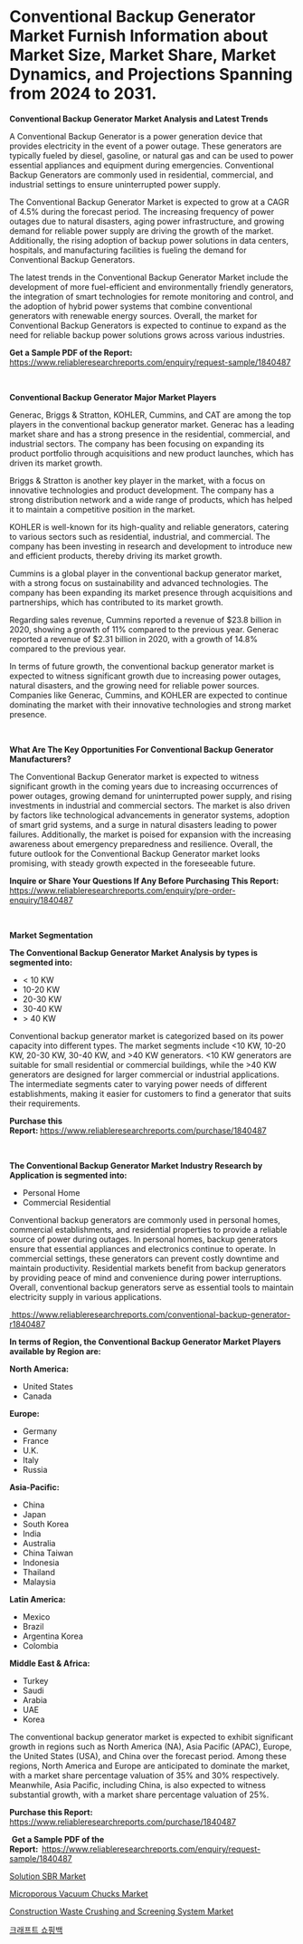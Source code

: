 <p><h1>Conventional Backup Generator Market Furnish Information about Market Size, Market Share, Market Dynamics, and Projections Spanning from 2024 to 2031.</h1></p><p><strong>Conventional Backup Generator Market Analysis and Latest Trends</strong></p>
<p><p>A Conventional Backup Generator is a power generation device that provides electricity in the event of a power outage. These generators are typically fueled by diesel, gasoline, or natural gas and can be used to power essential appliances and equipment during emergencies. Conventional Backup Generators are commonly used in residential, commercial, and industrial settings to ensure uninterrupted power supply.</p><p>The Conventional Backup Generator Market is expected to grow at a CAGR of 4.5% during the forecast period. The increasing frequency of power outages due to natural disasters, aging power infrastructure, and growing demand for reliable power supply are driving the growth of the market. Additionally, the rising adoption of backup power solutions in data centers, hospitals, and manufacturing facilities is fueling the demand for Conventional Backup Generators.</p><p>The latest trends in the Conventional Backup Generator Market include the development of more fuel-efficient and environmentally friendly generators, the integration of smart technologies for remote monitoring and control, and the adoption of hybrid power systems that combine conventional generators with renewable energy sources. Overall, the market for Conventional Backup Generators is expected to continue to expand as the need for reliable backup power solutions grows across various industries.</p></p>
<p><strong>Get a Sample PDF of the Report:&nbsp;</strong> <a href="https://www.reliableresearchreports.com/enquiry/request-sample/1840487">https://www.reliableresearchreports.com/enquiry/request-sample/1840487</a></p>
<p>&nbsp;</p>
<p><strong>Conventional Backup Generator Major Market Players</strong></p>
<p><p>Generac, Briggs & Stratton, KOHLER, Cummins, and CAT are among the top players in the conventional backup generator market. Generac has a leading market share and has a strong presence in the residential, commercial, and industrial sectors. The company has been focusing on expanding its product portfolio through acquisitions and new product launches, which has driven its market growth.</p><p>Briggs & Stratton is another key player in the market, with a focus on innovative technologies and product development. The company has a strong distribution network and a wide range of products, which has helped it to maintain a competitive position in the market.</p><p>KOHLER is well-known for its high-quality and reliable generators, catering to various sectors such as residential, industrial, and commercial. The company has been investing in research and development to introduce new and efficient products, thereby driving its market growth.</p><p>Cummins is a global player in the conventional backup generator market, with a strong focus on sustainability and advanced technologies. The company has been expanding its market presence through acquisitions and partnerships, which has contributed to its market growth.</p><p>Regarding sales revenue, Cummins reported a revenue of $23.8 billion in 2020, showing a growth of 11% compared to the previous year. Generac reported a revenue of $2.31 billion in 2020, with a growth of 14.8% compared to the previous year.</p><p>In terms of future growth, the conventional backup generator market is expected to witness significant growth due to increasing power outages, natural disasters, and the growing need for reliable power sources. Companies like Generac, Cummins, and KOHLER are expected to continue dominating the market with their innovative technologies and strong market presence.</p></p>
<p>&nbsp;</p>
<p><strong>What Are The Key Opportunities For Conventional Backup Generator Manufacturers?</strong></p>
<p><p>The Conventional Backup Generator market is expected to witness significant growth in the coming years due to increasing occurrences of power outages, growing demand for uninterrupted power supply, and rising investments in industrial and commercial sectors. The market is also driven by factors like technological advancements in generator systems, adoption of smart grid systems, and a surge in natural disasters leading to power failures. Additionally, the market is poised for expansion with the increasing awareness about emergency preparedness and resilience. Overall, the future outlook for the Conventional Backup Generator market looks promising, with steady growth expected in the foreseeable future.</p></p>
<p><strong>Inquire or Share Your Questions If Any Before Purchasing This Report:</strong> <a href="https://www.reliableresearchreports.com/enquiry/pre-order-enquiry/1840487">https://www.reliableresearchreports.com/enquiry/pre-order-enquiry/1840487</a></p>
<p>&nbsp;</p>
<p><strong>Market Segmentation</strong></p>
<p><strong>The Conventional Backup Generator Market Analysis by types is segmented into:</strong></p>
<p><ul><li>< 10 KW</li><li>10-20 KW</li><li>20-30 KW</li><li>30-40 KW</li><li>> 40 KW</li></ul></p>
<p><p>Conventional backup generator market is categorized based on its power capacity into different types. The market segments include <10 KW, 10-20 KW, 20-30 KW, 30-40 KW, and >40 KW generators. <10 KW generators are suitable for small residential or commercial buildings, while the >40 KW generators are designed for larger commercial or industrial applications. The intermediate segments cater to varying power needs of different establishments, making it easier for customers to find a generator that suits their requirements.</p></p>
<p><strong>Purchase this Report:&nbsp;</strong><a href="https://www.reliableresearchreports.com/purchase/1840487">https://www.reliableresearchreports.com/purchase/1840487</a></p>
<p>&nbsp;</p>
<p><strong>The Conventional Backup Generator Market Industry Research by Application is segmented into:</strong></p>
<p><ul><li>Personal Home</li><li>Commercial Residential</li></ul></p>
<p><p>Conventional backup generators are commonly used in personal homes, commercial establishments, and residential properties to provide a reliable source of power during outages. In personal homes, backup generators ensure that essential appliances and electronics continue to operate. In commercial settings, these generators can prevent costly downtime and maintain productivity. Residential markets benefit from backup generators by providing peace of mind and convenience during power interruptions. Overall, conventional backup generators serve as essential tools to maintain electricity supply in various applications.</p></p>
<p><a href="https://www.reliableresearchreports.com/conventional-backup-generator-r1840487">&nbsp;https://www.reliableresearchreports.com/conventional-backup-generator-r1840487</a></p>
<p><strong>In terms of Region, the Conventional Backup Generator Market Players available by Region are:</strong></p>
<p>
    <p> <strong> North America: </strong>
        <ul>
            <li>United States</li>
            <li>Canada</li>
        </ul>
        </p> 
    <p> <strong> Europe: </strong>
        <ul>
            <li>Germany</li>
            <li>France</li>
            <li>U.K.</li>
            <li>Italy</li>
            <li>Russia</li>
        </ul>
        </p> 
    <p> <strong> Asia-Pacific: </strong>
        <ul>
            <li>China</li>
            <li>Japan</li>
            <li>South Korea</li>
            <li>India</li>
            <li>Australia</li>
            <li>China Taiwan</li>
            <li>Indonesia</li>
            <li>Thailand</li>
            <li>Malaysia</li>
        </ul>
        </p> 
    <p> <strong> Latin America: </strong>
        <ul>
            <li>Mexico</li>
            <li>Brazil</li>
            <li>Argentina Korea</li>
            <li>Colombia</li>
        </ul>
        </p> 
    <p> <strong> Middle East & Africa: </strong>
        <ul>
            <li>Turkey</li>
            <li>Saudi</li>
            <li>Arabia</li>
            <li>UAE</li>
            <li>Korea</li>
        </ul>
    </p>
    </p>
<p><p>The conventional backup generator market is expected to exhibit significant growth in regions such as North America (NA), Asia Pacific (APAC), Europe, the United States (USA), and China over the forecast period. Among these regions, North America and Europe are anticipated to dominate the market, with a market share percentage valuation of 35% and 30% respectively. Meanwhile, Asia Pacific, including China, is also expected to witness substantial growth, with a market share percentage valuation of 25%.</p></p>
<p><strong>Purchase this Report: </strong><a href="https://www.reliableresearchreports.com/purchase/1840487">https://www.reliableresearchreports.com/purchase/1840487</a></p>
<p>&nbsp;<strong>Get a Sample PDF of the Report:&nbsp;&nbsp;</strong><a href="https://www.reliableresearchreports.com/enquiry/request-sample/1840487">https://www.reliableresearchreports.com/enquiry/request-sample/1840487</a></p>
<p><strong></strong></p>
<p><p><a href="https://issuu.com/reportprime-2/docs/solution-sbr-market-size-2030.pptx">Solution SBR Market</a></p><p><a href="https://github.com/nathandecarvalho/Market-Research-Report-List-3/blob/main/microporous-vacuum-chucks-market.md">Microporous Vacuum Chucks Market</a></p><p><a href="https://github.com/kosella/Market-Research-Report-List-3/blob/main/construction-waste-crushing-and-screening-system-market.md">Construction Waste Crushing and Screening System Market</a></p><p><a href="https://github.com/chupp85/Market-Research-Report-List-1/blob/main/477171539047.md">크래프트 쇼핑백</a></p></p>